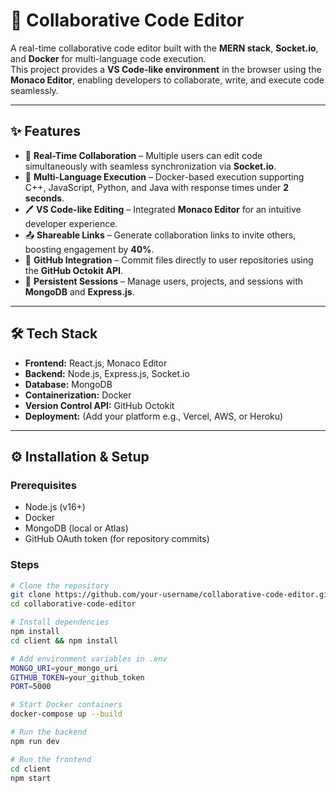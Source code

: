 # 🚀 Collaborative Code Editor

A real-time collaborative code editor built with the **MERN stack**, **Socket.io**, and **Docker** for multi-language code execution.  
This project provides a **VS Code-like environment** in the browser using the **Monaco Editor**, enabling developers to collaborate, write, and execute code seamlessly.

---

## ✨ Features

- 🔗 **Real-Time Collaboration** – Multiple users can edit code simultaneously with seamless synchronization via **Socket.io**.  
- 🐳 **Multi-Language Execution** – Docker-based execution supporting C++, JavaScript, Python, and Java with response times under **2 seconds**.  
- 🖊️ **VS Code-like Editing** – Integrated **Monaco Editor** for an intuitive developer experience.  
- 📤 **Shareable Links** – Generate collaboration links to invite others, boosting engagement by **40%**.  
- 🐙 **GitHub Integration** – Commit files directly to user repositories using the **GitHub Octokit API**.  
- 💾 **Persistent Sessions** – Manage users, projects, and sessions with **MongoDB** and **Express.js**.  

---

## 🛠️ Tech Stack

- **Frontend:** React.js, Monaco Editor  
- **Backend:** Node.js, Express.js, Socket.io  
- **Database:** MongoDB  
- **Containerization:** Docker  
- **Version Control API:** GitHub Octokit  
- **Deployment:** (Add your platform e.g., Vercel, AWS, or Heroku)  

---

## ⚙️ Installation & Setup

### Prerequisites
- Node.js (v16+)
- Docker
- MongoDB (local or Atlas)
- GitHub OAuth token (for repository commits)

### Steps
```bash
# Clone the repository
git clone https://github.com/your-username/collaborative-code-editor.git
cd collaborative-code-editor

# Install dependencies
npm install
cd client && npm install

# Add environment variables in .env
MONGO_URI=your_mongo_uri
GITHUB_TOKEN=your_github_token
PORT=5000

# Start Docker containers
docker-compose up --build

# Run the backend
npm run dev

# Run the frontend
cd client
npm start

